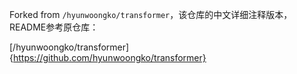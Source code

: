 Forked from ```/hyunwoongko/transformer```，该仓库的中文详细注释版本，README参考原仓库：

[/hyunwoongko/transformer]{https://github.com/hyunwoongko/transformer}
